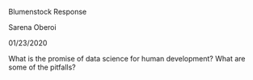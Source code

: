 Blumenstock Response

Sarena Oberoi

01/23/2020

What is the promise of data science for human development? What are some of the pitfalls? 
